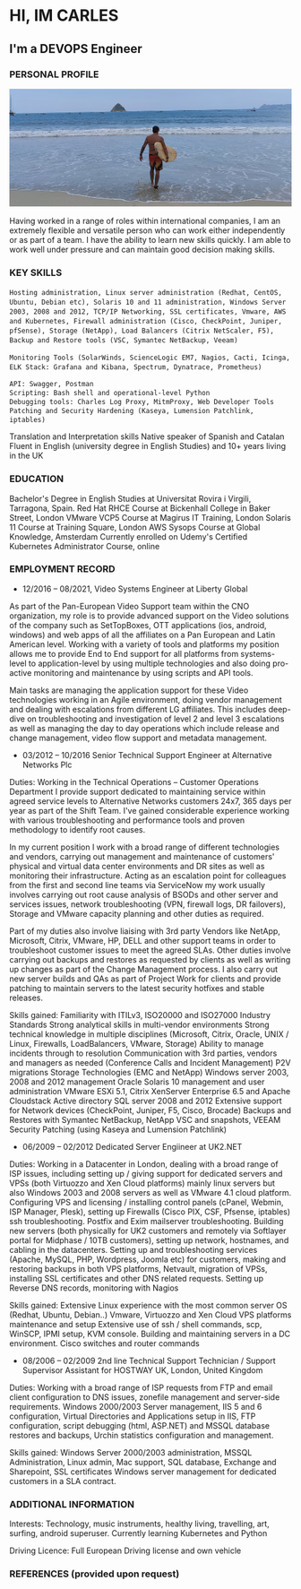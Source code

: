 # HI, IM CARLES
## I'm a DEVOPS Engineer

### PERSONAL PROFILE

<p><img src="surferdude.png" alt="Surfer Dude" /></p>

Having worked in a range of roles within international companies, I am an extremely flexible and versatile person who can work either independently or as part of a team. I have the ability to learn new skills quickly. I am able to work well under pressure and can maintain good decision making skills.

### KEY SKILLS 

```Hosting administration, Linux server administration (Redhat, CentOS, Ubuntu, Debian etc), Solaris 10 and 11 administration, Windows Server 2003, 2008 and 2012, TCP/IP Networking, SSL certificates, Vmware, AWS and Kubernetes, Firewall administration (Cisco, CheckPoint, Juniper, pfSense), Storage (NetApp), Load Balancers (Citrix NetScaler, F5), Backup and Restore tools (VSC, Symantec NetBackup, Veeam)```

```Monitoring Tools (SolarWinds, ScienceLogic EM7, Nagios, Cacti, Icinga, ELK Stack: Grafana and Kibana, Spectrum, Dynatrace, Prometheus)```

```CI/CD: Bitbucket, GitHub, Jenkins, Ansible, Jira
API: Swagger, Postman
Scripting: Bash shell and operational-level Python
Debugging tools: Charles Log Proxy, MitmProxy, Web Developer Tools
Patching and Security Hardening (Kaseya, Lumension Patchlink, iptables)
```


Translation and Interpretation skills
Native speaker of Spanish and Catalan
Fluent in English (university degree in English Studies) and 10+ years living in the UK

### EDUCATION

Bachelor's Degree in English Studies at Universitat Rovira i Virgili, Tarragona, Spain.
Red Hat RHCE Course at Bickenhall College in Baker Street, London
VMware VCP5 Course at Magirus IT Training, London
Solaris 11 Course at Training Square, London
AWS Sysops Course at Global Knowledge, Amsterdam
Currently enrolled on Udemy's Certified Kubernetes Administrator Course, online


### EMPLOYMENT RECORD


- 12/2016 – 08/2021, Video Systems Engineer at Liberty Global

As part of the Pan-European Video Support team within the CNO organization, my role is to provide advanced support on the Video solutions of the company such as SetTopBoxes, OTT applications (ios, android, windows) and web apps of all the affiliates on a Pan European and Latin American level. Working with a variety of tools and platforms my position allows me to provide End to End support for all platforms from systems-level to application-level by using multiple technologies and also doing pro-active monitoring and maintenance by using scripts and API tools.

Main tasks are managing the application support for these Video technologies working in an Agile environment, doing vendor management and dealing with escalations from different LG affiliates. This includes deep-dive on troubleshooting and investigation of level 2 and level 3 escalations as well as managing the day to day operations which include release and change management, video flow support and metadata management.



- 03/2012 – 10/2016 Senior Technical Support Engineer at Alternative Networks Plc

Duties:
Working in the Technical Operations – Customer Operations Department I provide support dedicated to maintaining service within agreed service levels to Alternative Networks customers 24x7, 365 days per year as part of the Shift Team. I've gained considerable experience working with various troubleshooting and performance tools and proven methodology to identify root causes.

In my current position I work with a broad range of different technologies and vendors, carrying out management and maintenance of customers' physical and virtual data center environments and DR sites as well as monitoring their infrastructure. Acting as an escalation point for colleagues from the first and second line teams via ServiceNow my work usually involves carrying out root cause analysis of BSODs and other server and services issues, network troubleshooting (VPN, firewall logs, DR failovers), Storage and VMware capacity planning and other duties as required. 

Part of my duties also involve liaising with 3rd party Vendors like NetApp, Microsoft, Citrix, VMware, HP, DELL and other support teams in order to troubleshoot customer issues to meet the agreed SLAs. Other duties involve carrying out backups and restores as requested by clients as well as writing up changes as part of the Change Management process. I also carry out new server builds and QAs as part of Project Work for clients and provide patching to maintain servers to the latest security hotfixes and stable releases.

Skills gained:
Familiarity with ITILv3, ISO20000 and ISO27000 Industry Standards
Strong analytical skills in multi-vendor environments
Strong technical knowledge in multiple disciplines (Microsoft, Citrix, Oracle, UNIX / Linux, Firewalls, LoadBalancers, VMware, Storage)
Ability to manage incidents through to resolution
Communication with 3rd parties, vendors and managers as needed (Conference Calls and Incident Management)
P2V migrations
Storage Technologies (EMC and NetApp)
Windows server 2003, 2008 and 2012 management
Oracle Solaris 10 management and user administration
VMware ESXi 5.1, Citrix XenServer Enterprise 6.5 and  Apache Cloudstack
Active directory 
SQL server 2008 and 2012
Extensive support for Network devices (CheckPoint, Juniper, F5, Cisco, Brocade)
Backups and Restores with Symantec NetBackup, NetApp VSC and snapshots, VEEAM
Security Patching (using Kaseya and Lumension Patchlink)


- 06/2009 – 02/2012 Dedicated Server Engiineer at UK2.NET
 
Duties: 
Working in a Datacenter in London, dealing with a broad range of ISP issues, including setting up / giving support for dedicated servers and VPSs (both Virtuozzo and Xen Cloud platforms) mainly linux servers but also Windows 2003 and 2008 servers as well as VMware 4.1 cloud platform. 
Configuring VPS and licensing / installing control panels (cPanel, Webmin, ISP Manager, Plesk), setting up Firewalls (Cisco PIX, CSF, Pfsense, iptables) ssh troubleshooting. Postfix and Exim mailserver troubleshooting.
Building new servers (both physically for UK2 customers and remotely via Softlayer portal for Midphase / 10TB customers), setting up network, hostnames, and cabling in the datacenters.
Setting up and troubleshooting services (Apache, MySQL, PHP, Wordpress, Joomla etc) for customers, making and restoring backups in both VPS platforms, Netvault, migration of VPSs, installing SSL certificates and other DNS related requests.
Setting up Reverse DNS records, monitoring with Nagios

Skills gained:
Extensive Linux experience with the most common server OS (Redhat, Ubuntu, Debian..)
Vmware, Virtuozzo and Xen Cloud VPS platforms maintenance and setup
Extensive use of ssh / shell commands, scp, WinSCP, IPMI setup, KVM console.
Building and maintaining servers in a DC environment.
Cisco switches and router commands


- 08/2006 – 02/2009  2nd line Technical Support Technician / Support Supervisor Assistant for HOSTWAY UK, London, United Kingdom
 
Duties: 
Working with a broad range of ISP requests from FTP and email client configuration to DNS issues, zonefile management and server-side requirements.
Windows 2000/2003 Server management, IIS 5 and 6 configuration, Virtual Directories and Applications setup in IIS, FTP configuration, script debugging (html, ASP.NET) and MSSQL database restores and backups, Urchin statistics configuration and management.

Skills gained:
Windows Server 2000/2003 administration, MSSQL Administration, Linux admin, Mac support, SQL database, Exchange and Sharepoint, SSL certificates
Windows server management for dedicated customers in a SLA contract.



### ADDITIONAL INFORMATION


Interests:                  Technology, music instruments, healthy living, travelling, art, surfing, android superuser. Currently learning  Kubernetes and Python

Driving Licence:           Full European Driving license and own vehicle


### REFERENCES (provided upon request)
